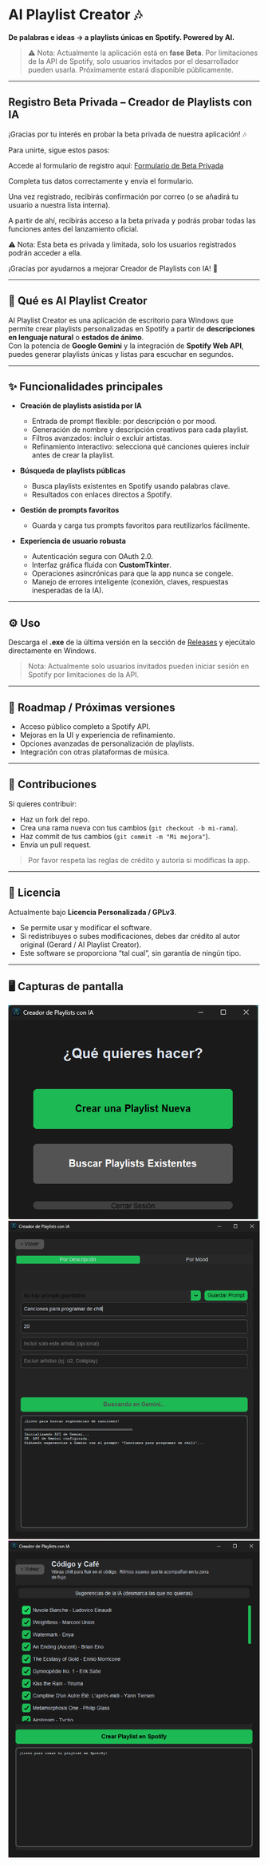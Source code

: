 # AI Playlist Creator 🎶

**De palabras e ideas → a playlists únicas en Spotify. Powered by AI.**  

> ⚠️ Nota: Actualmente la aplicación está en **fase Beta**. Por limitaciones de la API de Spotify, solo usuarios invitados por el desarrollador pueden usarla. Próximamente estará disponible públicamente.

---

## Registro Beta Privada – Creador de Playlists con IA

¡Gracias por tu interés en probar la beta privada de nuestra aplicación! 🎶

Para unirte, sigue estos pasos:

Accede al formulario de registro aquí: [Formulario de Beta Privada](https://docs.google.com/forms/d/e/1FAIpQLSfgpnjuWvyIUXto5p1ZszkMx_YBGYHfjz7NTboTo28-Szm47g/viewform?usp=dialog)


Completa tus datos correctamente y envía el formulario.

Una vez registrado, recibirás confirmación por correo (o se añadirá tu usuario a nuestra lista interna).

A partir de ahí, recibirás acceso a la beta privada y podrás probar todas las funciones antes del lanzamiento oficial.

⚠️ Nota: Esta beta es privada y limitada, solo los usuarios registrados podrán acceder a ella.

¡Gracias por ayudarnos a mejorar Creador de Playlists con IA! 🙌

---

## 🚀 Qué es AI Playlist Creator

AI Playlist Creator es una aplicación de escritorio para Windows que permite crear playlists personalizadas en Spotify a partir de **descripciones en lenguaje natural** o **estados de ánimo**.  
Con la potencia de **Google Gemini** y la integración de **Spotify Web API**, puedes generar playlists únicas y listas para escuchar en segundos.

---

## ✨ Funcionalidades principales

- **Creación de playlists asistida por IA**  
  - Entrada de prompt flexible: por descripción o por mood.  
  - Generación de nombre y descripción creativos para cada playlist.  
  - Filtros avanzados: incluir o excluir artistas.  
  - Refinamiento interactivo: selecciona qué canciones quieres incluir antes de crear la playlist.

- **Búsqueda de playlists públicas**  
  - Busca playlists existentes en Spotify usando palabras clave.  
  - Resultados con enlaces directos a Spotify.

- **Gestión de prompts favoritos**  
  - Guarda y carga tus prompts favoritos para reutilizarlos fácilmente.

- **Experiencia de usuario robusta**  
  - Autenticación segura con OAuth 2.0.  
  - Interfaz gráfica fluida con **CustomTkinter**.  
  - Operaciones asincrónicas para que la app nunca se congele.  
  - Manejo de errores inteligente (conexión, claves, respuestas inesperadas de la IA).

---

## ⚙️ Uso

Descarga el **.exe** de la última versión en la sección de [Releases]([https://github.com/TUUSUARIO/AI-Playlist-Creator/releases](https://github.com/Elgeryy1/AI-Playlist-Creator/releases)) y ejecútalo directamente en Windows.  

> Nota: Actualmente solo usuarios invitados pueden iniciar sesión en Spotify por limitaciones de la API.

---

## 🎯 Roadmap / Próximas versiones

- Acceso público completo a Spotify API.  
- Mejoras en la UI y experiencia de refinamiento.  
- Opciones avanzadas de personalización de playlists.  
- Integración con otras plataformas de música.

---

## 🤝 Contribuciones

Si quieres contribuir:  
- Haz un fork del repo.  
- Crea una rama nueva con tus cambios (`git checkout -b mi-rama`).  
- Haz commit de tus cambios (`git commit -m "Mi mejora"`).  
- Envía un pull request.

> Por favor respeta las reglas de crédito y autoría si modificas la app.  

---

## 📄 Licencia

Actualmente bajo **Licencia Personalizada / GPLv3**.  
- Se permite usar y modificar el software.  
- Si redistribuyes o subes modificaciones, debes dar crédito al autor original (Gerard / AI Playlist Creator).  
- Este software se proporciona “tal cual”, sin garantía de ningún tipo.

---

## 🖥️ Capturas de pantalla

![Interfaz principal](assets/interfaz.png)
![Generando playlist](assets/generando.png)
![Refinamiento interactivo](assets/refinamiento.png)

